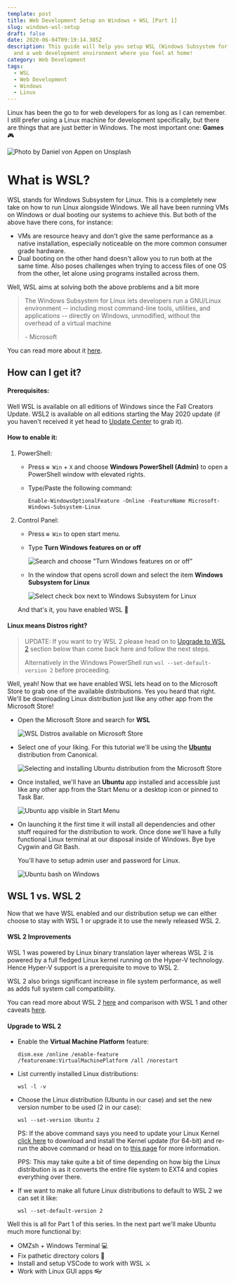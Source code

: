 ```yaml
---
template: post
title: Web Development Setup on Windows + WSL [Part 1]
slug: windows-wsl-setup
draft: false
date: 2020-06-04T09:19:14.385Z
description: This guide will help you setup WSL (Windows Subsystem for Linux)
  and a web development environment where you feel at home!
category: Web Development
tags:
  - WSL
  - Web Development
  - Windows
  - Linux
---
```

Linux has been the go to for web developers for as long as I can remember. I still prefer using a Linux machine for development specifically, but there are things that are just better in Windows. The most important one: **Games** 🎮

![Photo by Daniel von Appen on Unsplash](/media/daniel-von-appen-h3gagi5txmu-unsplash.jpg "Windows!")

# What is WSL?

WSL stands for Windows Subsystem for Linux. This is a completely new take on how to run Linux alongside Windows. We all have been running VMs on Windows or dual booting our systems to achieve this. But both of the above have there cons, for instance:

* VMs are resource heavy and don't give the same performance as a native installation, especially noticeable on the more common consumer grade hardware.
* Dual booting on the other hand doesn't allow you to run both at the same time. Also poses challenges when trying to access files of one OS from the other, let alone using programs installed across them.

Well, WSL aims at solving both the above problems and a bit more

> The Windows Subsystem for Linux lets developers run a GNU/Linux environment -- including most command-line tools, utilities, and applications -- directly on Windows, unmodified, without the overhead of a virtual machine
>
> \- Microsoft

You can read more about it [here](https://docs.microsoft.com/en-us/windows/wsl/about).

## How can I get it?

#### Prerequisites:

Well WSL is available on all editions of Windows since the Fall Creators Update. WSL2 is available on all editions starting the May 2020 update (if you haven't received it yet head to [Update Center](https://www.microsoft.com/en-us/software-download/windows10) to grab it).

#### How to enable it:

1. PowerShell:

   * Press `⊞ Win` + `X` and choose **Windows PowerShell (Admin)** to open a PowerShell window with elevated rights.
   * Type/Paste the following command:

     ```
     Enable-WindowsOptionalFeature -Online -FeatureName Microsoft-Windows-Subsystem-Linux
     ```
2. Control Panel:

   * Press `⊞ Win` to open start menu.
   * Type **Turn Windows features on or off**

     ![Search and choose "Turn Windows features on or off"](/media/wsl-start-menu.png)
   * In the window that opens scroll down and select the item **Windows Subsystem for Linux**

     ![Select check box next to Windows Subsystem for Linux](/media/wsl-turn-on-feature.png)

   And that's it, you have enabled WSL 🎉

#### Linux means Distros right?

> UPDATE: If you want to try WSL 2 please head on to [Upgrade to WSL 2](#upgrade-to-wsl-2) section below than come back here and follow the next steps.
>
> Alternatively in the Windows PowerShell run `wsl --set-default-version 2` before proceeding.

Well, yeah! Now that we have enabled WSL lets head on to the Microsoft Store to grab one of the available distributions. Yes you heard that right. We'll be downloading Linux distribution just like any other app from the Microsoft Store!

* Open the Microsoft Store and search for **WSL**

  ![WSL Distros available on Microsoft Store](/media/ms-store-wsl.png)
* Select one of your liking. For this tutorial we'll be using the **[Ubuntu](https://www.microsoft.com/store/productId/9NBLGGH4MSV6)** distribution from Canonical.

  ![Selecting and installing Ubuntu distribution from the Microsoft Store](/media/ubuntu-ms-store.png)
* Once installed, we'll have an **Ubuntu** app installed and accessible just like any other app from the Start Menu or a desktop icon or pinned to Task Bar.

  ![Ubuntu app visible in Start Menu](/media/ubuntu-app-start.png)
* On launching it the first time it will install all dependencies and other stuff required for the distribution to work. Once done we'll have a fully functional Linux terminal at our disposal inside of Windows. Bye bye Cygwin and Git Bash.

  You'll have to setup admin user and password for Linux.

  ![Ubuntu bash on Windows](/media/ubuntu-bash-setup.webp)

## WSL 1 vs. WSL 2

Now that we have WSL enabled and our distribution setup we can either choose to stay with WSL 1 or upgrade it to use the newly released WSL 2.

#### WSL 2 Improvements

WSL 1 was powered by Linux binary translation layer whereas WSL 2 is powered by a full fledged Linux kernel running on the Hyper-V technology. Hence Hyper-V support is a prerequisite to move to WSL 2.

WSL 2 also brings significant increase in file system performance, as well as adds full system call compatibility.

You can read more about WSL 2 [here](https://docs.microsoft.com/en-us/windows/wsl/about#what-is-wsl-2) and comparison with WSL 1 and other caveats [here](https://docs.microsoft.com/en-us/windows/wsl/compare-versions).

#### Upgrade to WSL 2

* Enable the **Virtual Machine Platform** feature:

  ```
  dism.exe /online /enable-feature /featurename:VirtualMachinePlatform /all /norestart
  ```
* List currently installed Linux distributions:

  ```
  wsl -l -v
  ```
* Choose the Linux distribution (Ubuntu in our case) and set the new version number to be used (2 in our case):

  ```
  wsl --set-version Ubuntu 2
  ```

  PS: If the above command says you need to update your Linux Kernel [click here](https://wslstorestorage.blob.core.windows.net/wslblob/wsl_update_x64.msi) to download and install the Kernel update (for 64-bit) and re-run the above command or head on to [this page](https://docs.microsoft.com/en-us/windows/wsl/wsl2-kernel) for more information.

  PPS: This may take quite a bit of time depending on how big the Linux distribution is as it converts the entire file system to EXT4 and copies everything over there.
* If we want to make all future Linux distributions to default to WSL 2 we can set it like:

  ```
  wsl --set-default-version 2
  ```

Well this is all for Part 1 of this series. In the next part we'll make Ubuntu much more functional by:

* OMZsh + Windows Terminal 💻
* Fix pathetic directory colors 🎨
* Install and setup VSCode to work with WSL ⚔
* Work with Linux GUI apps 👓